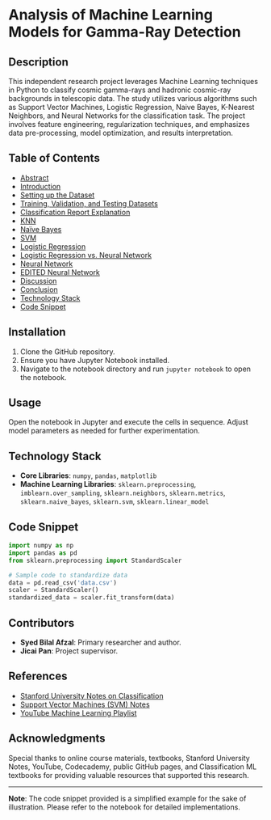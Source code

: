 # Analysis of Machine Learning Models for Gamma-Ray Detection

## Description
This independent research project leverages Machine Learning techniques in Python to classify cosmic gamma-rays and hadronic cosmic-ray backgrounds in telescopic data. The study utilizes various algorithms such as Support Vector Machines, Logistic Regression, Naive Bayes, K-Nearest Neighbors, and Neural Networks for the classification task. The project involves feature engineering, regularization techniques, and emphasizes data pre-processing, model optimization, and results interpretation.

## Table of Contents
- [Abstract](#abstract)
- [Introduction](#introduction)
- [Setting up the Dataset](#setting-up-the-dataset)
- [Training, Validation, and Testing Datasets](#datasets)
- [Classification Report Explanation](#classification-report)
- [KNN](#knn)
- [Naïve Bayes](#naive-bayes)
- [SVM](#svm)
- [Logistic Regression](#logistic-regression)
- [Logistic Regression vs. Neural Network](#comparison)
- [Neural Network](#neural-network)
- [EDITED Neural Network](#edited-neural-network)
- [Discussion](#discussion)
- [Conclusion](#conclusion)
- [Technology Stack](#technology-stack)
- [Code Snippet](#code-snippet)

## Installation
1. Clone the GitHub repository.
2. Ensure you have Jupyter Notebook installed.
3. Navigate to the notebook directory and run `jupyter notebook` to open the notebook.

## Usage
Open the notebook in Jupyter and execute the cells in sequence. Adjust model parameters as needed for further experimentation.

## Technology Stack
- **Core Libraries**: `numpy`, `pandas`, `matplotlib`
- **Machine Learning Libraries**: `sklearn.preprocessing`, `imblearn.over_sampling`, `sklearn.neighbors`, `sklearn.metrics`, `sklearn.naive_bayes`, `sklearn.svm`, `sklearn.linear_model`

## Code Snippet
```python
import numpy as np
import pandas as pd
from sklearn.preprocessing import StandardScaler

# Sample code to standardize data
data = pd.read_csv('data.csv')
scaler = StandardScaler()
standardized_data = scaler.fit_transform(data)
```

## Contributors
- **Syed Bilal Afzal**: Primary researcher and author.
- **Jicai Pan**: Project supervisor.

## References
- [Stanford University Notes on Classification](https://web.stanford.edu/class/cs102/lectureslides/ClassificationSlides.pdf)
- [Support Vector Machines (SVM) Notes](http://compneurosci.com/wiki/images/4/4f/Support_Vector_Machines_%28SVM%29.pdf)
- [YouTube Machine Learning Playlist](https://www.youtube.com/watch?v=i_LwzRVP7bg&list=PLjBPyabXmb_7-Zv832r2xC9oKBzygrStb&index=30&t=9352s)

## Acknowledgments
Special thanks to online course materials, textbooks, Stanford University Notes, YouTube, Codecademy, public GitHub pages, and Classification ML textbooks for providing valuable resources that supported this research.

---

**Note**: The code snippet provided is a simplified example for the sake of illustration. Please refer to the notebook for detailed implementations.
